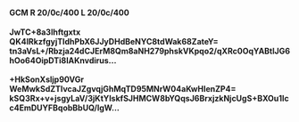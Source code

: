 #### GCM R 20/0c/400 L 20/0c/400
**JwTC+8a3lhftgxtx**<br/>**QK4IRkzfgyjTIdhPbX6JJyDHdBeNYC8tdWak68ZateY=**<br/>**tn3aVsL+/Rbzja24dCJErM8Qm8aNH279phskVKpqo2/qXRc0OqYABtlJG6hOo64OipDTi8lAKnvdirus...**<br/><br/>
**+HkSonXsljp90VGr**<br/>**WeMwkSdZTIvcaJZgvqjGhMqTD95MNrW04aKwHIenZP4=**<br/>**kSQ3Rx+v+jsgyLaV/3jKtYIskfSJHMCW8bYQqsJ6BrxjzkNjcUgS+BXOu1Icc4EmDUYFBqobBbUQ/lgW...**